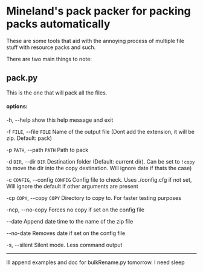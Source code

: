 # Mineland's pack packer for packing packs automatically

These are some tools that aid with the annoying process of multiple file stuff with resource packs and such. 

There are two main things to note:

## pack.py

This is the one that will pack all the files.

#### options:

  -h, --help            show this help message and exit
  
  -f `FILE`, --file `FILE`  Name of the output file (Dont add the extension, it will be zip. Default: pack)
  
  -p `PATH`, --path `PATH`  Path to pack
  
  -d `DIR`, --dir `DIR`     Destination folder (Default: current dir). Can be set to `!copy` to move the dir into the copy destination. Will ignore date if thats the case)

  -c `CONFIG`, --config `CONFIG`
                        Config file to check. Uses ./config.cfg if not set, Will ignore the default if other arguments are present


  
  -cp `COPY`, --copy `COPY` Directory to copy to. For faster testing purposes
  
  -ncp, --no-copy       Forces no copy if set on the config file

  --date                Append date time to the name of the zip file
  
  --no-date             Removes date if set on the config file

  -s, --silent          Silent mode. Less command output


---

Ill append examples and doc for bulkRename.py tomorrow. I need sleep 